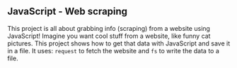 ## JavaScript - Web scraping

This project is all about grabbing info (scraping) from a website using JavaScript! Imagine you want cool stuff from a website, like funny cat pictures. This project shows how to get that data with JavaScript and save it in a file. It uses: `request` to fetch the website and `fs` to write the data to a file.
